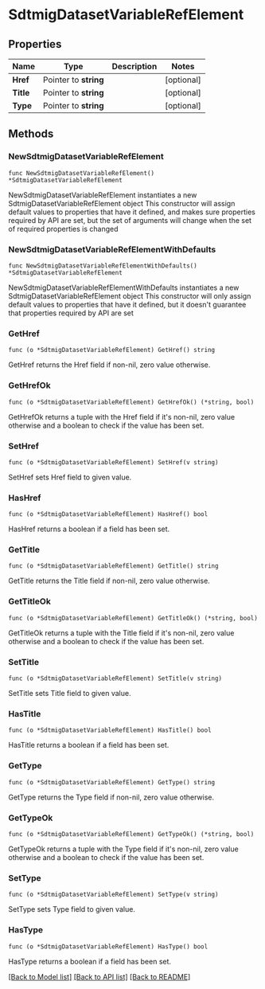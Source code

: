 # SdtmigDatasetVariableRefElement

## Properties

Name | Type | Description | Notes
------------ | ------------- | ------------- | -------------
**Href** | Pointer to **string** |  | [optional] 
**Title** | Pointer to **string** |  | [optional] 
**Type** | Pointer to **string** |  | [optional] 

## Methods

### NewSdtmigDatasetVariableRefElement

`func NewSdtmigDatasetVariableRefElement() *SdtmigDatasetVariableRefElement`

NewSdtmigDatasetVariableRefElement instantiates a new SdtmigDatasetVariableRefElement object
This constructor will assign default values to properties that have it defined,
and makes sure properties required by API are set, but the set of arguments
will change when the set of required properties is changed

### NewSdtmigDatasetVariableRefElementWithDefaults

`func NewSdtmigDatasetVariableRefElementWithDefaults() *SdtmigDatasetVariableRefElement`

NewSdtmigDatasetVariableRefElementWithDefaults instantiates a new SdtmigDatasetVariableRefElement object
This constructor will only assign default values to properties that have it defined,
but it doesn't guarantee that properties required by API are set

### GetHref

`func (o *SdtmigDatasetVariableRefElement) GetHref() string`

GetHref returns the Href field if non-nil, zero value otherwise.

### GetHrefOk

`func (o *SdtmigDatasetVariableRefElement) GetHrefOk() (*string, bool)`

GetHrefOk returns a tuple with the Href field if it's non-nil, zero value otherwise
and a boolean to check if the value has been set.

### SetHref

`func (o *SdtmigDatasetVariableRefElement) SetHref(v string)`

SetHref sets Href field to given value.

### HasHref

`func (o *SdtmigDatasetVariableRefElement) HasHref() bool`

HasHref returns a boolean if a field has been set.

### GetTitle

`func (o *SdtmigDatasetVariableRefElement) GetTitle() string`

GetTitle returns the Title field if non-nil, zero value otherwise.

### GetTitleOk

`func (o *SdtmigDatasetVariableRefElement) GetTitleOk() (*string, bool)`

GetTitleOk returns a tuple with the Title field if it's non-nil, zero value otherwise
and a boolean to check if the value has been set.

### SetTitle

`func (o *SdtmigDatasetVariableRefElement) SetTitle(v string)`

SetTitle sets Title field to given value.

### HasTitle

`func (o *SdtmigDatasetVariableRefElement) HasTitle() bool`

HasTitle returns a boolean if a field has been set.

### GetType

`func (o *SdtmigDatasetVariableRefElement) GetType() string`

GetType returns the Type field if non-nil, zero value otherwise.

### GetTypeOk

`func (o *SdtmigDatasetVariableRefElement) GetTypeOk() (*string, bool)`

GetTypeOk returns a tuple with the Type field if it's non-nil, zero value otherwise
and a boolean to check if the value has been set.

### SetType

`func (o *SdtmigDatasetVariableRefElement) SetType(v string)`

SetType sets Type field to given value.

### HasType

`func (o *SdtmigDatasetVariableRefElement) HasType() bool`

HasType returns a boolean if a field has been set.


[[Back to Model list]](../README.md#documentation-for-models) [[Back to API list]](../README.md#documentation-for-api-endpoints) [[Back to README]](../README.md)



